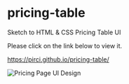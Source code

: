 # pricing-table

Sketch to HTML & CSS Pricing Table UI

Please click on the link below to view it.

https://pirci.github.io/pricing-table/


![Pricing Page UI Design](https://user-images.githubusercontent.com/43238947/111435290-e532e600-8700-11eb-9bf7-18a9f598ef0f.png)

